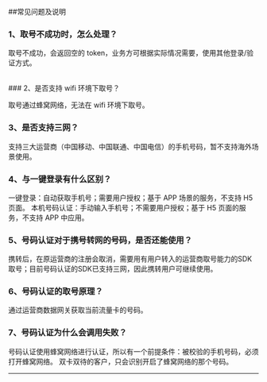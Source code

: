 ##常见问题及说明
<br>

### 1、取号不成功时，怎么处理？

取号不成功，会返回空的 token，业务方可根据实际情况需要，使用其他登录/验证方式。

<br>
### 2、是否支持 wifi 环境下取号？

取号通过蜂窝网络，无法在 wifi 环境下取号。
<br>
### 3、是否支持三网？

支持三大运营商（中国移动、中国联通、中国电信）的手机号码，暂不支持海外场景使用。
<br>
### 4、与一键登录有什么区别？

一键登录：自动获取手机号；需要用户授权；基于 APP 场景的服务，不支持 H5 页面。
本机号码认证：手动输入手机号；不需要用户授权；基于 H5 页面的服务，不支持 APP 中应用。
<br>
### 5、号码认证对于携号转网的号码，是否还能使用？

携转后，在原运营商的注册会取消，需要用有用户转入的运营商取号能力的SDK取号；目前号码认证的SDK已支持三网，因此携转用户可继续使用。
<br>
### 6、号码认证的取号原理？

通过运营商数据网关获取当前流量卡的号码。
<br>
### 7、号码认证为什么会调用失败？

号码认证使用蜂窝网络进行认证，所以有一个前提条件：被校验的手机号码，必须打开蜂窝网络。
双卡双待的客户，只会识别开启了蜂窝网络的那个号码。

------------